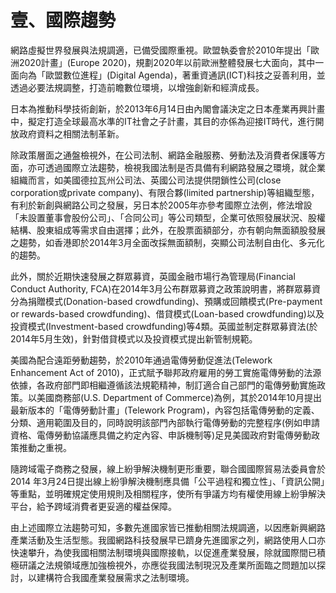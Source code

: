 # 壹、國際趨勢

網路虛擬世界發展與法規調適，已備受國際重視。歐盟執委會於2010年提出「歐洲2020計畫」(Europe 2020)，規劃2020年以前歐洲整體發展七大面向，其中一面向為「歐盟數位進程」(Digital Agenda)，著重資通訊(ICT)科技之妥善利用，並透過必要法規調整，打造前瞻數位環境，以增強創新和經濟成長。

日本為推動科學技術創新，於2013年6月14日由內閣會議決定之日本產業再興計畫中，擬定打造全球最高水準的IT社會之子計畫，其目的亦係為迎接IT時代，進行開放政府資料之相關法制革新。

除政策層面之通盤檢視外，在公司法制、網路金融服務、勞動法及消費者保護等方面，亦可透過國際立法趨勢，檢視我國法制是否具備有利網路發展之環境，就企業組織而言，如美國德拉瓦州公司法、英國公司法提供閉鎖性公司(close corporation或private company)、有限合夥(limited partnership)等組織型態，有利於新創與網路公司之發展，另日本於2005年亦參考國際立法例，修法增設「未設置董事會股份公司」、「合同公司」等公司類型，企業可依照發展狀況、股權結構、股東組成等需求自由選擇；此外，在股票面額部分，亦有朝向無面額股發展之趨勢，如香港即於2014年3月全面改採無面額制，突顯公司法制自由化、多元化的趨勢。

此外，關於近期快速發展之群眾募資，英國金融市場行為管理局(Financial Conduct Authority, FCA)在2014年3月公布群眾募資之政策說明書，將群眾募資分為捐贈模式(Donation-based crowdfunding)、預購或回饋模式(Pre-payment or rewards-based crowdfunding)、借貸模式(Loan-based crowdfunding)以及投資模式(Investment-based crowdfunding)等4類。英國並制定群眾募資法(於2014年5月生效)，針對借貸模式以及投資模式提出新管制規範。

美國為配合遠距勞動趨勢，於2010年通過電傳勞動促進法(Telework Enhancement Act of 2010)，正式賦予聯邦政府雇用的勞工實施電傳勞動的法源依據，各政府部門即相繼遵循該法規範精神，制訂適合自己部門的電傳勞動實施政策。以美國商務部(U.S. Department of Commerce)為例，其於2014年10月提出最新版本的「電傳勞動計畫」(Telework Program)，內容包括電傳勞動的定義、分類、適用範圍及目的，同時說明該部門內部執行電傳勞動的完整程序(例如申請資格、電傳勞動協議應具備之約定內容、申訴機制等)足見美國政府對電傳勞動政策推動之重視。

隨跨域電子商務之發展，線上紛爭解決機制更形重要，聯合國國際貿易法委員會於2014 年3月24日提出線上紛爭解決機制應具備「公平過程和獨立性」、「資訊公開」等重點，並明確規定使用規則及相關程序，使所有爭議方均有權使用線上紛爭解決平台，給予跨域消費者更妥適的權益保障。

由上述國際立法趨勢可知，多數先進國家皆已推動相關法規調適，以因應新興網路產業活動及生活型態。我國網路科技發展早已躋身先進國家之列，網路使用人口亦快速攀升，為使我國相關法制環境與國際接軌，以促進產業發展，除就國際間已積極研議之法規領域應加強檢視外，亦應從我國法制現況及產業所面臨之問題加以探討，以建構符合我國產業發展需求之法制環境。